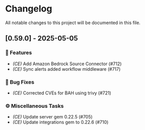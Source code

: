 # Changelog

All notable changes to this project will be documented in this file.

## [0.59.0] - 2025-05-05

### 🚀 Features

- *(CE)* Add Amazon Bedrock Source Connector (#712)
- *(CE)* Sync alerts added workflow middleware (#717)

### 🐛 Bug Fixes

- *(CE)* Corrected CVEs for BAH using trivy (#721)

### ⚙️ Miscellaneous Tasks

- *(CE)* Update server gem 0.22.5 (#705)
- *(CE)* Update integrations gem to 0.22.6 (#710)

<!-- generated by git-cliff -->
